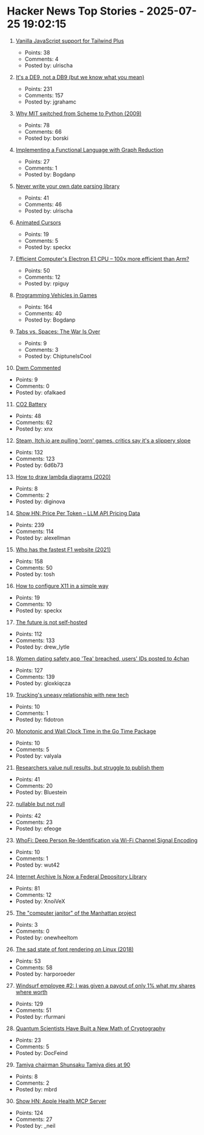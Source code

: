# Hacker News Top Stories - 2025-07-25 19:02:15

1. [Vanilla JavaScript support for Tailwind Plus](https://tailwindcss.com/blog/vanilla-js-support-for-tailwind-plus)
   - Points: 38
   - Comments: 4
   - Posted by: ulrischa

2. [It's a DE9, not a DB9 (but we know what you mean)](https://news.sparkfun.com/14298)
   - Points: 231
   - Comments: 157
   - Posted by: jgrahamc

3. [Why MIT switched from Scheme to Python (2009)](https://www.wisdomandwonder.com/link/2110/why-mit-switched-from-scheme-to-python)
   - Points: 78
   - Comments: 66
   - Posted by: borski

4. [Implementing a Functional Language with Graph Reduction](https://thma.github.io/posts/2021-12-27-Implementing-a-functional-language-with-Graph-Reduction.html)
   - Points: 27
   - Comments: 1
   - Posted by: Bogdanp

5. [Never write your own date parsing library](https://www.zachleat.com/web/adventures-in-date-parsing/)
   - Points: 41
   - Comments: 46
   - Posted by: ulrischa

6. [Animated Cursors](https://tattoy.sh/news/animated-cursors/)
   - Points: 19
   - Comments: 5
   - Posted by: speckx

7. [Efficient Computer's Electron E1 CPU – 100x more efficient than Arm?](https://morethanmoore.substack.com/p/efficient-computers-electron-e1-cpu)
   - Points: 50
   - Comments: 12
   - Posted by: rpiguy

8. [Programming Vehicles in Games](https://wassimulator.com/blog/programming/programming_vehicles_in_games.html)
   - Points: 164
   - Comments: 40
   - Posted by: Bogdanp

9. [Tabs vs. Spaces: The War Is Over](https://xn--gckvb8fzb.com/tabs-vs-spaces-the-war-is-over/)
   - Points: 9
   - Comments: 3
   - Posted by: ChiptuneIsCool

10. [Dwm Commented](https://github.com/bakkeby/dwm-commented)
   - Points: 9
   - Comments: 0
   - Posted by: ofalkaed

11. [CO2 Battery](https://energydome.com/co2-battery/)
   - Points: 48
   - Comments: 62
   - Posted by: xnx

12. [Steam, Itch.io are pulling 'porn' games. critics say it's a slippery slope](https://www.wired.com/story/steam-itchio-are-pulling-porn-games-censorship/)
   - Points: 132
   - Comments: 123
   - Posted by: 6d6b73

13. [How to draw lambda diagrams (2020)](https://risingentropy.com/how-to-draw-lambda-diagrams/)
   - Points: 8
   - Comments: 2
   - Posted by: diginova

14. [Show HN: Price Per Token – LLM API Pricing Data](https://pricepertoken.com/)
   - Points: 239
   - Comments: 114
   - Posted by: alexellman

15. [Who has the fastest F1 website (2021)](https://jakearchibald.com/2021/f1-perf-part-3/)
   - Points: 158
   - Comments: 50
   - Posted by: tosh

16. [How to configure X11 in a simple way](https://eugene-andrienko.com/en/it/2025/07/24/x11-configuration-simple.html)
   - Points: 19
   - Comments: 10
   - Posted by: speckx

17. [The future is not self-hosted](https://www.drewlyton.com/story/the-future-is-not-self-hosted/)
   - Points: 112
   - Comments: 133
   - Posted by: drew_lytle

18. [Women dating safety app 'Tea' breached, users' IDs posted to 4chan](https://www.404media.co/women-dating-safety-app-tea-breached-users-ids-posted-to-4chan/)
   - Points: 127
   - Comments: 139
   - Posted by: gloxkiqcza

19. [Trucking's uneasy relationship with new tech](https://www.bbc.com/news/articles/c5yeyn4gl80o)
   - Points: 10
   - Comments: 1
   - Posted by: fidotron

20. [Monotonic and Wall Clock Time in the Go Time Package](https://victoriametrics.com/blog/go-time-monotonic-wall-clock/index.html)
   - Points: 10
   - Comments: 5
   - Posted by: valyala

21. [Researchers value null results, but struggle to publish them](https://www.nature.com/articles/d41586-025-02312-4)
   - Points: 41
   - Comments: 20
   - Posted by: Bluestein

22. [nullable but not null](https://efe.me/posts/nullable-but-not-null/)
   - Points: 42
   - Comments: 23
   - Posted by: efeoge

23. [WhoFi: Deep Person Re-Identification via Wi-Fi Channel Signal Encoding](https://arxiv.org/abs/2507.12869)
   - Points: 10
   - Comments: 1
   - Posted by: wut42

24. [Internet Archive Is Now a Federal Depository Library](https://www.kqed.org/news/12049420/sf-based-internet-archive-is-now-a-federal-depository-library-what-does-that-mean)
   - Points: 81
   - Comments: 12
   - Posted by: XnoiVeX

25. [The "computer janitor" of the Manhattan project](https://www.allaboutcircuits.com/news/richard-hamming-the-computer-janitor-of-the-manhattan-project/)
   - Points: 3
   - Comments: 0
   - Posted by: onewheeltom

26. [The sad state of font rendering on Linux (2018)](https://pandasauce.org/post/linux-fonts/)
   - Points: 53
   - Comments: 58
   - Posted by: harporoeder

27. [Windsurf employee #2: I was given a payout of only 1% what my shares where worth](https://twitter.com/premqnair/status/1948420769945682413)
   - Points: 129
   - Comments: 51
   - Posted by: rfurmani

28. [Quantum Scientists Have Built a New Math of Cryptography](https://www.quantamagazine.org/quantum-scientists-have-built-a-new-math-of-cryptography-20250725/)
   - Points: 23
   - Comments: 5
   - Posted by: DocFeind

29. [Tamiya chairman Shunsaku Tamiya dies at 90](https://www.dailyexpress.com.my/news/263013/tamiya-chairman-shunsaku-tamiya-dies-at-90/)
   - Points: 8
   - Comments: 2
   - Posted by: mbrd

30. [Show HN: Apple Health MCP Server](https://github.com/neiltron/apple-health-mcp)
   - Points: 124
   - Comments: 27
   - Posted by: _neil

